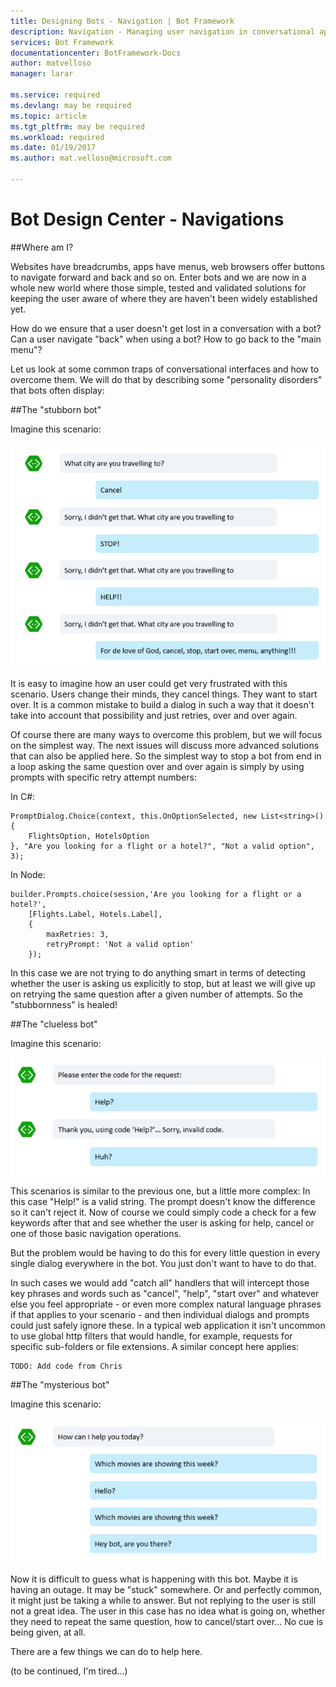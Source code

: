 ```yaml
---
title: Designing Bots - Navigation | Bot Framework
description: Navigation - Managing user navigation in conversational applications 
services: Bot Framework
documentationcenter: BotFramework-Docs
author: matvelloso
manager: larar

ms.service: required
ms.devlang: may be required
ms.topic: article
ms.tgt_pltfrm: may be required
ms.workload: required
ms.date: 01/19/2017
ms.author: mat.velloso@microsoft.com

---
```

# Bot Design Center - Navigations


##Where am I?

Websites have breadcrumbs, apps have menus, web browsers offer buttons to navigate forward and back and so on. Enter bots and we are now in a whole new world where those simple, tested and validated solutions for keeping the user aware of where they are haven't been widely established yet.

How do we ensure that a user doesn't get lost in a conversation with a bot? Can a user navigate "back" when using a bot? How to go back to the "main menu"?

Let us look at some common traps of conversational interfaces and how to overcome them. We will do that by describing some "personality disorders" that bots often display:

##The "stubborn bot"

Imagine this scenario:

![bot](../../media/designing-bots/core/stubborn-bot.png)

It is easy to imagine how an user could get very frustrated with this scenario. Users change their minds, they cancel things. They want to start over. It is a common mistake to build a dialog in such a way that it doesn't take into account that possibility and just retries, over and over again.

Of course there are many ways to overcome this problem, but we will focus on the simplest way. The next issues will discuss more advanced solutions that can also be applied here. So the simplest way to stop a bot from end in a loop asking the same question over and over again is simply by using prompts with specific retry attempt numbers:

In C#:


	PromptDialog.Choice(context, this.OnOptionSelected, new List<string>() { 
		FlightsOption, HotelsOption 
	}, "Are you looking for a flight or a hotel?", "Not a valid option", 3);

In Node:

	builder.Prompts.choice(session,'Are you looking for a flight or a hotel?',
		[Flights.Label, Hotels.Label],
        {
        	maxRetries: 3,
            retryPrompt: 'Not a valid option'	
		});

In this case we are not trying to do anything smart in terms of detecting whether the user is asking us explicitly to stop, but at least we will give up on retrying the same question after a given number of attempts. So the "stubbornness" is healed!

##The "clueless bot"

Imagine this scenario:

![bot](../../media/designing-bots/core/clueless-bot.png)

This scenarios is similar to the previous one, but a little more complex: In this case "Help!" is a valid string. The prompt doesn't know the difference so it can't reject it. Now of course we could simply code a check for a few keywords after that and see whether the user is asking for help, cancel or one of those basic navigation operations.

But the problem would be having to do this for every little question in every single dialog everywhere in the bot. You just don't want to have to do that.

In such cases we would add "catch all" handlers that will intercept those key phrases and words such as "cancel", "help", "start over" and whatever else you feel appropriate - or even more complex natural language phrases if that applies to your scenario - and then individual dialogs and prompts could just safely ignore these. In a typical web application it isn't uncommon to use global http filters that would handle, for example, requests for specific sub-folders or file extensions. A similar concept here applies:

	TODO: Add code from Chris

##The "mysterious bot"

Imagine this scenario:

![bot](../../media/designing-bots/core/mysterious-bot.png)


Now it is difficult to guess what is happening with this bot. Maybe it is having an outage. It may be "stuck" somewhere. Or and perfectly common, it might just be taking a while to answer. But not replying to the user is still not a great idea. The user in this case has no idea what is going on, whether they need to repeat the same question, how to cancel/start over... No cue is being given, at all.

There are a few things we can do to help here. 

(to be continued, I'm tired...)